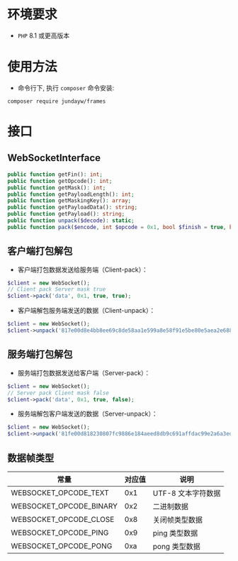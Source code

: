 # 环境要求

- `PHP` 8.1 或更高版本

# 使用方法

- 命令行下, 执行 `composer` 命令安装:

```shell
composer require jundayw/frames
```

# 接口

## WebSocketInterface

```php
public function getFin(): int;
public function getOpcode(): int;
public function getMask(): int;
public function getPayloadLength(): int;
public function getMaskingKey(): array;
public function getPayloadData(): string;
public function getPayload(): string;
public function unpack($decode): static;
public function pack($encode, int $opcode = 0x1, bool $finish = true, bool $mask = false): static;
```

## 客户端打包解包

- 客户端打包数据发送给服务端（Client-pack）：

```php
$client = new WebSocket();
// Client pack Server mask true
$client->pack('data', 0x1, true, true);
```

- 客户端解包服务端发送的数据（Client-unpack）：

```php
$client = new WebSocket();
$client->unpack('817e00d8e4bb8ee69c8de58aa1e599a8e58f91e5be80e5aea2e688b7e7abafe79a84e695b0e68daee4b99fe698afe5908ce6a0b7e79a84e695b0e68daee5b8a7efbc8ce4bd86e698afe4bb8ee69c8de58aa1e599a8e58f91e98081e588b0e5aea2e688b7e7abafe79a84e695b0e68daee5b8a7e4b88de99c80e8a681e68ea9e7a081e79a84e38082e68891e4bbace887aae5b7b1e99c80e8a681e58ebbe7949fe68890e695b0e68daee5b8a7efbc8ce8a7a3e69e90e695b0e68daee5b8a7e79a84e697b6e58099e68891e4bbace99c80e8a681e58886e78987e38082');
```

## 服务端打包解包

- 服务端打包数据发送给客户端（Server-pack）：

```php
$client = new WebSocket();
// Server pack Client mask false
$client->pack('data', 0x1, true, false);
```

- 服务端解包客户端发送的数据（Server-unpack）：

```php
$client = new WebSocket();
$client->unpack('81fe00d818230807fc9886e184aeed8db9c691affdac99e2a6a3eda9bac580b0ff88a7e082a7ee92a8c585a9fc9a97e1808ced9794c5a8b0ffb98ce18d93ee8ab6c6b0a0f79f84e3a5a5ee9fb7c7b389febf85e29282ed9eb0c68796f1a389e29093eda9bac580b0ff88a7e082a7ee92a8c585a9fd9bafe3a0aee19b98cbae86feada1e0b8a2ef9d9cc08885feab99e3a38fe080b2c6bfb6f1bf88efbea2ed89a3c49c98feab98e18d93ee8ab6c6b0a0f79f84efbf80ee9988c59db7feaea6e2a084ef9d9cc59fb1fda391e190b2ecbcb4ca9487f08589e290a5ef8e9fc08885');
```

## 数据帧类型

| 常量    |  对应值   | 说明    |
|-----|-----|-----|
| WEBSOCKET_OPCODE_TEXT    | 0x1    |  UTF-8 文本字符数据   |
| WEBSOCKET_OPCODE_BINARY   | 0x2    | 二进制数据    |
| WEBSOCKET_OPCODE_CLOSE    | 0x8    |  关闭帧类型数据   |
| WEBSOCKET_OPCODE_PING    | 0x9    |  ping 类型数据   |
| WEBSOCKET_OPCODE_PONG    | 0xa    | pong 类型数据    |


		
		
		
		
		
		